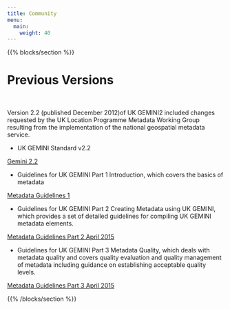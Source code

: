 ```yaml
---
title: Community
menu:
  main:
    weight: 40
---
```


<!--add blocks of content here to add more sections to the community page -->

{{% blocks/section %}}
<div class="col-12">
<h1 class="text-center">Previous Versions</h1>
<br>
<p>Version 2.2 (published December 2012)of UK GEMINI2 included changes requested by the UK Location Programme Metadata Working Group resulting from the implementation of the national geospatial metadata service.</p>
<ul>
<li>UK GEMINI Standard v2.2</li>
</ul>
<p><div class="phocadownloadfile16"><a href="/community/GEMINI2.2.pdf" target="_self" >Gemini 2.2</a></div></p>
<ul>
<li>Guidelines for UK GEMINI Part 1 Introduction, which covers the basics of metadata</li>
</ul>
<p><div class="phocadownloadfile16"><a href="/community/MetadataGuidelines1.pdf" target="_self" >Metadata Guidelines 1</a></div></p>
<ul>
<li>Guidelines for UK GEMINI Part 2 Creating Metadata using UK GEMINI, which provides a set of detailed guidelines for compiling UK GEMINI metadata elements.</li>
</ul>
<p><div class="phocadownloadfile16"><a href="/community/MetadataGuidelinesPart22015-04.pdf" target="_self" >Metadata Guidelines Part 2 April 2015</a></div></p>
<ul>
<li>Guidelines for UK GEMINI Part 3 Metadata Quality, which deals with metadata quality and covers quality evaluation and quality management of metadata including guidance on establishing acceptable quality levels.</li>
</ul>
<p><div class="phocadownloadfile16"><a href="content/en/community/METADATAGUIDELINESPART32015-04.pdf" target="_self" >Metadata Guidelines Part 3 April 2015</a></div></p>
{{% /blocks/section %}}






